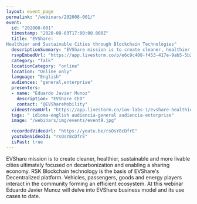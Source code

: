 ```yaml
---
layout: event_page
permalink: "/webinars/202008-001/"
event:
  id: "202008-001"
  timestamp: "2020-08-03T17:00:00.000Z"
  title: "EVShare:
Healthier and Sustainable Cities through Blockchain Technologies"
  descriptionSummary: "EVShare mission is to create cleaner, healthier, sustainable and more livable cities ultimately focused on decarbonization and enabling a s…"
  rsvpEmbedUrl: "https://app.livestorm.co/p/e6c9c408-f453-417e-9ab5-5b237c646acd/form"
  category: "Talk"
  locationCategory: "online"
  location: "Online only"
  language: "English"
  audiences: "general,enterprise"
  presenters:
  - name: "Eduardo Javier Munoz"
    description: "EVShare CEO"
    contact: "@EVShareMobility"
  videoStreamUrl: "https://app.livestorm.co/iov-labs-1/evshare-healthier-and-sustainable-cities"
  tags: " idioma-english audiencia-general audiencia-enterprise"
  image: "/webinars/img/events/event9.jpg"

  recordedVideoUrl: "https://youtu.be/rsOsY8cDfrE"
  youtubeVideoId: "rsOsY8cDfrE"
  isPast: true
---
```



EVShare mission is to create cleaner, healthier, sustainable and more livable cities ultimately focused on decarbonization and enabling a sharing economy.
RSK Blockchain technology is the basis of EVShare's Decentralized platform.
Vehicles, passengers, goods and energy players interact in the community forming an efficient ecosystem.
At this webinar Eduardo Javier Munoz will delve into EVShare business model and its use cases to date.


